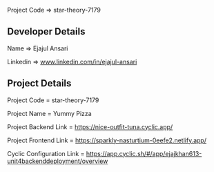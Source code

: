 
Project Code  => star-theory-7179

## Developer Details ##
Name  =>  Ejajul Ansari

Linkedin  =>  www.linkedin.com/in/ejajul-ansari




## Project Details ##

Project Code = star-theory-7179

Project Name = Yummy Pizza

Project Backend Link = https://nice-outfit-tuna.cyclic.app/

Project Frontend Link = https://sparkly-nasturtium-0eefe2.netlify.app/

Cyclic Configuration Link = https://app.cyclic.sh/#/app/ejajkhan613-unit4backenddeployment/overview
